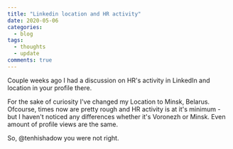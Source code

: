 ```yaml
---
title: "Linkedin location and HR activity"
date: 2020-05-06
categories:
  - blog
tags:
  - thoughts
  - update
comments: true
---
```


Couple weeks ago I had a discussion on HR's activity in LinkedIn and location in
your profile there.

For the sake of curiosity I've changed my Location to Minsk, Belarus. Ofcourse,
times now are pretty rough and HR activity is at it's minimum - but I haven't
noticed any differences whether it's Voronezh or Minsk. Even amount of profile
views are the same.

So, @tenhishadow you were not right.
